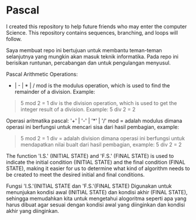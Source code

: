 # Pascal

I created this repository to help future friends who may enter the computer Science.
This repository contains sequences, branching, and loops will follow.

Saya membuat repo ini bertujuan untuk membantu teman-teman selanjutnya yang mungkin akan masuk teknik informatika.
Pada repo ini berisikan runtunan, percabangan dan untuk pengulangan menyusul.

Pascal Arithmetic Operations:
+ | - | * | /
mod is the modulus operation, which is used to find the remainder of a division. Example:
> 5 mod 2 = 1
div is the division operation, which is used to get the integer result of a division. Example:
> 5 div 2 = 2

Operasi aritmatika pascal:
'+' | '-' | '*' | '/'
mod = adalah modulus dimana operasi ini berfungsi untuk mencari sisa dari hasil pembagian, example:
> 5 mod 2 = 1
div = adalah division dimana operasi ini berfungsi untuk mendapatkan nilai bualt dari hasil pembagian, example:
> 5 div 2 = 2

The function 'I.S.' (INITIAL STATE) and 'F.S.' (FINAL STATE) 
is used to indicate the initial condition (INITIAL STATE) and the final condition (FINAL STATE), 
making it easier for us to determine what kind of algorithm needs to be created to meet the desired initial and 
final conditions.

Fungsi 'I.S.'(INITIAL STATE dan 'F.S.'(FINAL STATE)
Digunakan untuk menunjukan kondisi awal (INITIAL STATE) dan kondisi akhir (FINAL STATE), sehingga memudahkan kita
untuk mengetahui alogoritma seperti apa yang harus dibuat agar sesuai dengan kondisi awal yang diinginkan dan kondisi
akhir yang diinginkan.




